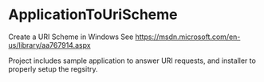 # ApplicationToUriScheme
Create a URI Scheme in Windows
See https://msdn.microsoft.com/en-us/library/aa767914.aspx

Project includes sample application to answer URI requests, and installer to properly setup the regsitry.
